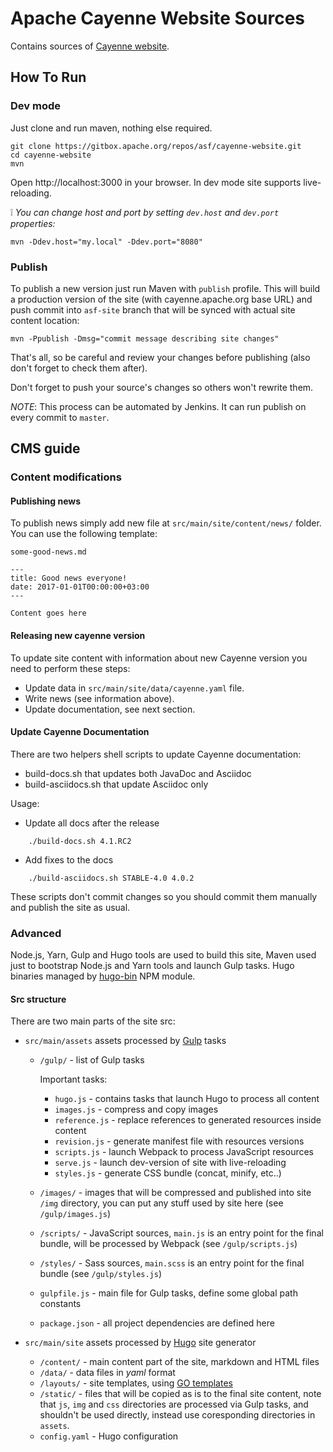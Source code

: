 # Apache Cayenne Website Sources 

Contains sources of [Cayenne website](http://cayenne.apache.org).

## How To Run

### Dev mode

Just clone and run maven, nothing else required.

    git clone https://gitbox.apache.org/repos/asf/cayenne-website.git
    cd cayenne-website
    mvn

Open http://localhost:3000 in your browser. In dev mode site supports live-reloading.

:grey_exclamation: _You can change host and port by setting `dev.host` and `dev.port` properties:_
   
    mvn -Ddev.host="my.local" -Ddev.port="8080"

### Publish

To publish a new version just run Maven with `publish` profile. This will build a production version of the site (with cayenne.apache.org base URL) and push commit into `asf-site` branch that will be synced with actual site content location:
    
    mvn -Ppublish -Dmsg="commit message describing site changes"
    
That's all, so be careful and review your changes before publishing (also don't forget to check them after).

Don't forget to push your source's changes so others won't rewrite them.

*NOTE*: This process can be automated by Jenkins. It can run publish on every commit to `master`.

## CMS guide

### Content modifications

#### Publishing news

To publish news simply add new file at `src/main/site/content/news/` folder.
You can use the following template: 

`some-good-news.md`

    ---
    title: Good news everyone!
    date: 2017-01-01T00:00:00+03:00
    --- 
    
    Content goes here


#### Releasing new cayenne version

To update site content with information about new Cayenne version you need to perform these steps:

* Update data in `src/main/site/data/cayenne.yaml` file.
* Write news (see information above).
* Update documentation, see next section.
  
####  Update Cayenne Documentation

There are two helpers shell scripts to update Cayenne documentation:

* build-docs.sh that updates both JavaDoc and Asciidoc
* build-asciidocs.sh that update Asciidoc only

Usage:

* Update all docs after the release
```
    ./build-docs.sh 4.1.RC2
```
    
* Add fixes to the docs
```
    ./build-asciidocs.sh STABLE-4.0 4.0.2
```
    
These scripts don't commit changes so you should commit them manually and publish the site as usual. 


### Advanced 

Node.js, Yarn, Gulp and Hugo tools are used to build this site, Maven used just to bootstrap Node.js and Yarn tools and launch Gulp tasks.
Hugo binaries managed by [hugo-bin](https://www.npmjs.com/package/hugo-bin) NPM module.

#### Src structure

There are two main parts of the site src:
* `src/main/assets` assets processed by [Gulp](https://gulpjs.com) tasks

    * `/gulp/` - list of Gulp tasks
    
        Important tasks:
        * `hugo.js` - contains tasks that launch Hugo to process all content
        * `images.js` - compress and copy images
        * `reference.js` - replace references to generated resources inside content
        * `revision.js` - generate manifest file with resources versions
        * `scripts.js` - launch Webpack to process JavaScript resources
        * `serve.js` - launch dev-version of site with live-reloading
        * `styles.js` - generate CSS bundle (concat, minify, etc..)
    * `/images/` - images that will be compressed and published into site `/img` directory, 
    you can put any stuff used by site here (see `/gulp/images.js`)
    * `/scripts/` - JavaScript sources, `main.js` is an entry point for the final bundle,
    will be processed by Webpack (see `/gulp/scripts.js`)
    * `/styles/` - Sass sources, `main.scss` is an entry point for the final bundle
    (see `/gulp/styles.js`)
    * `gulpfile.js` - main file for Gulp tasks, define some global path constants
    * `package.json` - all project dependencies are defined here

* `src/main/site` assets processed by [Hugo](https://gohugo.io) site generator

    * `/content/` - main content part of the site, markdown and HTML files
    * `/data/` - data files in *yaml* format
    * `/layouts/` - site templates, using [GO templates](https://golang.org/pkg/text/template/)
    * `/static/` - files that will be copied as is to the final site content, note that `js`, `img` and `css` directories
    are processed via Gulp tasks, and shouldn't be used directly, instead use coresponding directories in `assets`.     
    * `config.yaml` - Hugo configuration

